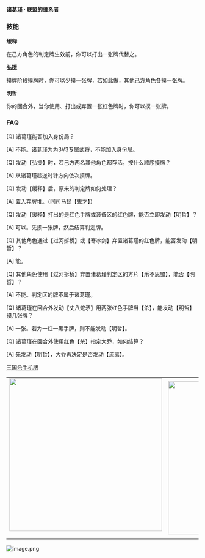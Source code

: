 
#### 诸葛瑾 · 联盟的维系者  

### 技能

**缓释**

在己方角色的判定牌生效前，你可以打出一张牌代替之。

**弘援**

摸牌阶段摸牌时，你可以少摸一张牌，若如此做，其他己方角色各摸一张牌。

**明哲**

你的回合外，当你使用、打出或弃置一张红色牌时，你可以摸一张牌。

### FAQ

[Q] 诸葛瑾能否加入身份局？

[A] 不能。诸葛瑾为为3V3专属武将，不能加入身份局。



[Q] 发动【弘援】时，若己方两名其他角色都存活，按什么顺序摸牌？

[A] 从诸葛瑾起逆时针方向依次摸牌。



[Q] 发动【缓释】后，原来的判定牌如何处理？

[A] 置入弃牌堆。（同司马懿【鬼才】）



[Q] 发动【缓释】打出的是红色手牌或装备区的红色牌，能否立即发动【明哲】？

[A] 可以。先摸一张牌，然后结算判定牌。



[Q] 其他角色通过【过河拆桥】或【寒冰剑】弃置诸葛瑾的红色牌，能否发动【明哲】？

[A] 能。



[Q] 其他角色使用【过河拆桥】弃置诸葛瑾判定区的方片【乐不思蜀】，能否【明哲】？

[A] 不能。判定区的牌不属于诸葛瑾。



[Q] 诸葛瑾在回合外发动【丈八蛇矛】用两张红色手牌当【杀】，能发动【明哲】摸几张牌？

[A] 一张。若为一红一黑手牌，则不能发动【明哲】。



[Q] 诸葛瑾在回合外使用红色【杀】指定大乔，如何结算？

[A] 先发动【明哲】，大乔再决定是否发动【流离】。


 [三国杀手机版](https://apps.apple.com/cn/app/%E4%B8%89%E5%9B%BD%E6%9D%80%E9%97%AE%E9%A2%98%E7%AD%94%E7%96%91/id527602078)
    <div style="text-align: center"><table><tr>
    <td style="text-align: center">
<img src="https://is4-ssl.mzstatic.com/image/thumb/PurpleSource116/v4/1b/38/06/1b380673-fa07-7d70-76af-cc625e8e7894/97f20edf-1616-4b93-9e88-fbaebfe22faf_page-0.jpg/460x0w.webp" height="400">
</td>
<td style="text-align: center">
<img src="https://is5-ssl.mzstatic.com/image/thumb/PurpleSource126/v4/f6/ae/05/f6ae053d-def3-e9be-a991-74954202adad/7a500a3f-0dc0-4c7a-8287-6eed7e11d2b4_page-1.jpg/460x0w.webp" height="400">
</td>
<td style="text-align: center">
<img src="https://is2-ssl.mzstatic.com/image/thumb/PurpleSource126/v4/f3/38/97/f33897de-2a22-ec13-1832-60c35c10fe7c/7fbfdcd6-9f03-45ce-8dc1-bad59b0e5f5d_page-2.jpg/460x0w.webp" height="400">
</td>
<td style="text-align: center">
<img src="https://is2-ssl.mzstatic.com/image/thumb/PurpleSource116/v4/7c/bf/db/7cbfdbb7-8d99-a661-c3a7-bc4e3fdb840a/5e805d5e-b991-4341-bdf6-233a5dd8d703_page-3.jpg/460x0w.webp" height="400">
</td>
</tr>
</table>
</div>
    
 ![image.png](https://s2.loli.net/2022/01/10/Z85EF3hBpvU41oI.png)
